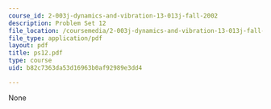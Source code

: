 ```yaml
---
course_id: 2-003j-dynamics-and-vibration-13-013j-fall-2002
description: Problem Set 12
file_location: /coursemedia/2-003j-dynamics-and-vibration-13-013j-fall-2002/b82c7363da53d16963b0af92989e3dd4_ps12.pdf
file_type: application/pdf
layout: pdf
title: ps12.pdf
type: course
uid: b82c7363da53d16963b0af92989e3dd4

---
```

None